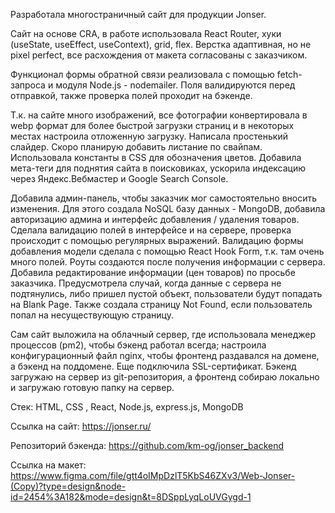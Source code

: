 Разработала многостраничный сайт для продукции Jonser.

Сайт на основе CRA, в работе использовала React Router, хуки (useState, useEffect, useContext), grid, flex. Верстка адаптивная, но не pixel perfect, все расхождения от макета согласованы с заказчиком.

Функционал формы обратной связи реализовала с помощью fetch-запроса и модуля Node.js - nodemailer. Поля валидируются перед отправкой, также проверка полей проходит на бэкенде.

Т.к. на сайте много изображений, все фотографии конвертировала в webp формат для более быстрой загрузки страниц и в некоторых местах настроила отложенную загрузку.
Написала простенький слайдер. Скоро планирую добавить листание по свайпам.
Использовала константы в CSS для обозначения цветов.
Добавила мета-теги для поднятия сайта в поисковиках, ускорила индексацию через Яндекс.Вебмастер и Google Search Console.

Добавила админ-панель, чтобы заказчик мог самостоятельно вносить изменения. Для этого создала NoSQL базу данных - MongoDB, добавила авторизацию админа и интерфейс добавления / удаления товаров. Сделала валидацию полей в интерфейсе и на сервере, проверка происходит с помощью регулярных выражений. Валидацию формы добавления модели сделала с помощью React Hook Form, т.к. там очень много полей. Роуты создаются после получения информации с сервера. Добавила редактирование информации (цен товаров) по просьбе заказчика. Предусмотрела случай, когда данные с сервера не подтянулись, либо пришел пустой объект, пользователи будут попадать на Blank Page. Также создала страницу Not Found, если пользователь попал на несуществующую страницу.

Сам сайт выложила на облачный сервер, где использовала менеджер процессов (pm2), чтобы бэкенд работал всегда; настроила конфигурационный файл nginx, чтобы фронтенд раздавался на домене, а бэкенд на поддомене. Еще подключила SSL-сертификат.
Бэкенд загружаю на сервер из git-репозитория, а фронтенд собираю локально и загружаю готовую папку на сервер.

Стек:
HTML, CSS , React, Node.js, express.js, MongoDB

Ссылка на сайт:
https://jonser.ru/

Репозиторий бэкенда:
https://github.com/km-og/jonser_backend

Ссылка на макет:
https://www.figma.com/file/gtt4oIMpDzlT5KbS46ZXv3/Web-Jonser-(Copy)?type=design&node-id=2454%3A182&mode=design&t=8DSppLyqLoUVGygd-1
